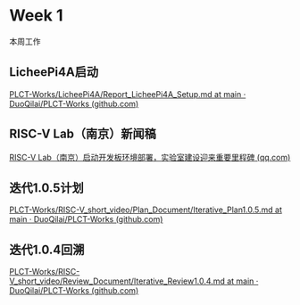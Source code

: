 # Week 1

本周工作

## LicheePi4A启动

[PLCT-Works/LicheePi4A/Report_LicheePi4A_Setup.md at main · DuoQilai/PLCT-Works (github.com)](https://github.com/DuoQilai/PLCT-Works/blob/main/LicheePi4A/Report_LicheePi4A_Setup.md)
## RISC-V Lab（南京）新闻稿
[RISC-V Lab（南京）启动开发板环境部署，实验室建设迎来重要里程碑 (qq.com)](https://mp.weixin.qq.com/s/Bf5KrwbSkz30iE0vExOdIg)
## 迭代1.0.5计划

[PLCT-Works/RISC-V_short_video/Plan_Document/Iterative_Plan1.0.5.md at main · DuoQilai/PLCT-Works (github.com)](https://github.com/DuoQilai/PLCT-Works/blob/main/RISC-V_short_video/Plan_Document/Iterative_Plan1.0.5.md)

## 迭代1.0.4回溯

[PLCT-Works/RISC-V_short_video/Review_Document/Iterative_Review1.0.4.md at main · DuoQilai/PLCT-Works (github.com)](https://github.com/DuoQilai/PLCT-Works/blob/main/RISC-V_short_video/Review_Document/Iterative_Review1.0.4.md)